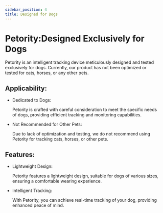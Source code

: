 ```yaml
---
sidebar_position: 4
title: Designed for Dogs
---
```


# Petority:Designed Exclusively for Dogs
Petority is an intelligent tracking device meticulously designed and tested exclusively for dogs. Currently, our product has not been optimized or tested for cats, horses, or any other pets.

## Applicability:

+ Dedicated to Dogs:

	Petority is crafted with careful consideration to meet the specific needs of dogs, providing efficient tracking and monitoring capabilities.

+ Not Recommended for Other Pets: 

	Due to lack of optimization and testing, we do not recommend using Petority for tracking cats, horses, or other pets.

## Features:

+ Lightweight Design: 

	Petority features a lightweight design, suitable for dogs of various sizes, ensuring a comfortable wearing experience.

+ Intelligent Tracking: 

	With Petority, you can achieve real-time tracking of your dog, providing enhanced peace of mind.
